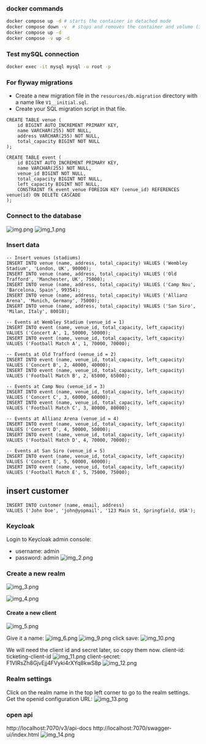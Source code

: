 ### docker commands
```bash
docker compose up -d # starts the container in detached mode
docker compose down -v  # stops and removes the container and volume (if needed)
docker compose up -d
docker compose -v up -d

```

### Test mySQL connection
```bash
docker exec -it mysql mysql -u root -p
```

### For flyway migrations
- Create a new migration file in the `resources/db.migration` directory with a name like `V1__initial.sql`.
- Create your SQL migration script in that file.
```mysql
CREATE TABLE venue (
    id BIGINT AUTO_INCREMENT PRIMARY KEY,
    name VARCHAR(255) NOT NULL,
    address VARCHAR(255) NOT NULL,
    total_capacity BIGINT NOT NULL
);

CREATE TABLE event (
    id BIGINT AUTO_INCREMENT PRIMARY KEY,
    name VARCHAR(255) NOT NULL,
    venue_id BIGINT NOT NULL,
    total_capacity BIGINT NOT NULL,
    left_capacity BIGINT NOT NULL,
    CONSTRAINT fk_event_venue FOREIGN KEY (venue_id) REFERENCES venue(id) ON DELETE CASCADE
);
```
### Connect to the database
![img.png](img.png)
![img_1.png](img_1.png)

### Insert data
```mysql
-- Insert venues (stadiums)
INSERT INTO venue (name, address, total_capacity) VALUES ('Wembley Stadium', 'London, UK', 90000);
INSERT INTO venue (name, address, total_capacity) VALUES ('Old Trafford', 'Manchester, UK', 75000);
INSERT INTO venue (name, address, total_capacity) VALUES ('Camp Nou', 'Barcelona, Spain', 99354);
INSERT INTO venue (name, address, total_capacity) VALUES ('Allianz Arena', 'Munich, Germany', 75000);
INSERT INTO venue (name, address, total_capacity) VALUES ('San Siro', 'Milan, Italy', 80018);

-- Events at Wembley Stadium (venue_id = 1)
INSERT INTO event (name, venue_id, total_capacity, left_capacity) VALUES ('Concert A', 1, 50000, 50000);
INSERT INTO event (name, venue_id, total_capacity, left_capacity) VALUES ('Football Match A', 1, 70000, 70000);

-- Events at Old Trafford (venue_id = 2)
INSERT INTO event (name, venue_id, total_capacity, left_capacity) VALUES ('Concert B', 2, 40000, 40000);
INSERT INTO event (name, venue_id, total_capacity, left_capacity) VALUES ('Football Match B', 2, 65000, 65000);

-- Events at Camp Nou (venue_id = 3)
INSERT INTO event (name, venue_id, total_capacity, left_capacity) VALUES ('Concert C', 3, 60000, 60000);
INSERT INTO event (name, venue_id, total_capacity, left_capacity) VALUES ('Football Match C', 3, 80000, 80000);

-- Events at Allianz Arena (venue_id = 4)
INSERT INTO event (name, venue_id, total_capacity, left_capacity) VALUES ('Concert D', 4, 50000, 50000);
INSERT INTO event (name, venue_id, total_capacity, left_capacity) VALUES ('Football Match D', 4, 70000, 70000);

-- Events at San Siro (venue_id = 5)
INSERT INTO event (name, venue_id, total_capacity, left_capacity) VALUES ('Concert E', 5, 60000, 60000);
INSERT INTO event (name, venue_id, total_capacity, left_capacity) VALUES ('Football Match E', 5, 75000, 75000);

```


## insert customer
```mysql
INSERT INTO customer (name, email, address)
VALUES ('John Doe', 'john@yopmail', '123 Main St, Springfield, USA');
```

### Keycloak
Login to Keycloak admin console:
- username: admin
- password: admin
![img_2.png](img_2.png)

### Create a new realm
![img_3.png](img_3.png)

![img_4.png](img_4.png)


#### Create a new client
![img_5.png](img_5.png)

Give it a name:
![img_6.png](img_6.png)
![img_9.png](img_9.png)
click save:
![img_10.png](img_10.png)

We will need the client id and secret later, so copy them now.
client-id: ticketing-client-id
![img_11.png](img_11.png)
client-secret: F1VIRsZh8GjvEjj4FVyki4rXYq8kwS8p
![img_12.png](img_12.png)

### Realm settings 
Click on the realm name in the top left corner to go to the realm settings.
Get the openid configuration URL:
![img_13.png](img_13.png)

### open api
http://localhost:7070/v3/api-docs
http://localhost:7070/swagger-ui/index.html
![img_14.png](img_14.png)

